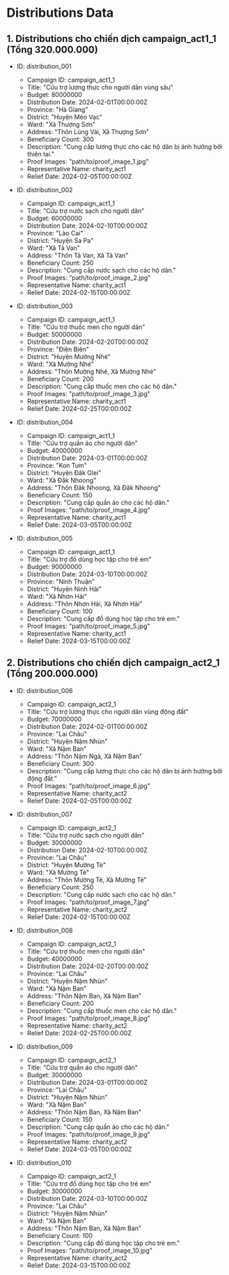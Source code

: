 # Distributions Data

## 1. Distributions cho chiến dịch campaign_act1_1 (Tổng 320.000.000)

- ID: distribution_001
  - Campaign ID: campaign_act1_1
  - Title: "Cứu trợ lương thực cho người dân vùng sâu"
  - Budget: 80000000
  - Distribution Date: 2024-02-01T00:00:00Z
  - Province: "Hà Giang"
  - District: "Huyện Mèo Vạc"
  - Ward: "Xã Thượng Sơn"
  - Address: "Thôn Lùng Vài, Xã Thượng Sơn"
  - Beneficiary Count: 300
  - Description: "Cung cấp lương thực cho các hộ dân bị ảnh hưởng bởi thiên tai."
  - Proof Images: "path/to/proof_image_1.jpg"
  - Representative Name: charity_act1
  - Relief Date: 2024-02-05T00:00:00Z

- ID: distribution_002
  - Campaign ID: campaign_act1_1
  - Title: "Cứu trợ nước sạch cho người dân"
  - Budget: 60000000
  - Distribution Date: 2024-02-10T00:00:00Z
  - Province: "Lào Cai"
  - District: "Huyện Sa Pa"
  - Ward: "Xã Tả Van"
  - Address: "Thôn Tả Van, Xã Tả Van"
  - Beneficiary Count: 250
  - Description: "Cung cấp nước sạch cho các hộ dân."
  - Proof Images: "path/to/proof_image_2.jpg"
  - Representative Name: charity_act1
  - Relief Date: 2024-02-15T00:00:00Z

- ID: distribution_003
  - Campaign ID: campaign_act1_1
  - Title: "Cứu trợ thuốc men cho người dân"
  - Budget: 50000000
  - Distribution Date: 2024-02-20T00:00:00Z
  - Province: "Điện Biên"
  - District: "Huyện Mường Nhé"
  - Ward: "Xã Mường Nhé"
  - Address: "Thôn Mường Nhé, Xã Mường Nhé"
  - Beneficiary Count: 200
  - Description: "Cung cấp thuốc men cho các hộ dân."
  - Proof Images: "path/to/proof_image_3.jpg"
  - Representative Name: charity_act1
  - Relief Date: 2024-02-25T00:00:00Z

- ID: distribution_004
  - Campaign ID: campaign_act1_1
  - Title: "Cứu trợ quần áo cho người dân"
  - Budget: 40000000
  - Distribution Date: 2024-03-01T00:00:00Z
  - Province: "Kon Tum"
  - District: "Huyện Đăk Glei"
  - Ward: "Xã Đăk Nhoong"
  - Address: "Thôn Đăk Nhoong, Xã Đăk Nhoong"
  - Beneficiary Count: 150
  - Description: "Cung cấp quần áo cho các hộ dân."
  - Proof Images: "path/to/proof_image_4.jpg"
  - Representative Name: charity_act1
  - Relief Date: 2024-03-05T00:00:00Z

- ID: distribution_005
  - Campaign ID: campaign_act1_1
  - Title: "Cứu trợ đồ dùng học tập cho trẻ em"
  - Budget: 90000000
  - Distribution Date: 2024-03-10T00:00:00Z
  - Province: "Ninh Thuận"
  - District: "Huyện Ninh Hải"
  - Ward: "Xã Nhơn Hải"
  - Address: "Thôn Nhơn Hải, Xã Nhơn Hải"
  - Beneficiary Count: 100
  - Description: "Cung cấp đồ dùng học tập cho trẻ em."
  - Proof Images: "path/to/proof_image_5.jpg"
  - Representative Name: charity_act1
  - Relief Date: 2024-03-15T00:00:00Z

## 2. Distributions cho chiến dịch campaign_act2_1 (Tổng 200.000.000)

- ID: distribution_006
  - Campaign ID: campaign_act2_1
  - Title: "Cứu trợ lương thực cho người dân vùng động đất"
  - Budget: 70000000
  - Distribution Date: 2024-02-01T00:00:00Z
  - Province: "Lai Châu"
  - District: "Huyện Nậm Nhùn"
  - Ward: "Xã Nậm Ban"
  - Address: "Thôn Nậm Ngà, Xã Nậm Ban"
  - Beneficiary Count: 300
  - Description: "Cung cấp lương thực cho các hộ dân bị ảnh hưởng bởi động đất."
  - Proof Images: "path/to/proof_image_6.jpg"
  - Representative Name: charity_act2
  - Relief Date: 2024-02-05T00:00:00Z

- ID: distribution_007
  - Campaign ID: campaign_act2_1
  - Title: "Cứu trợ nước sạch cho người dân"
  - Budget: 30000000
  - Distribution Date: 2024-02-10T00:00:00Z
  - Province: "Lai Châu"
  - District: "Huyện Mường Tè"
  - Ward: "Xã Mường Tè"
  - Address: "Thôn Mường Tè, Xã Mường Tè"
  - Beneficiary Count: 250
  - Description: "Cung cấp nước sạch cho các hộ dân."
  - Proof Images: "path/to/proof_image_7.jpg"
  - Representative Name: charity_act2
  - Relief Date: 2024-02-15T00:00:00Z

- ID: distribution_008
  - Campaign ID: campaign_act2_1
  - Title: "Cứu trợ thuốc men cho người dân"
  - Budget: 40000000
  - Distribution Date: 2024-02-20T00:00:00Z
  - Province: "Lai Châu"
  - District: "Huyện Nậm Nhùn"
  - Ward: "Xã Nậm Ban"
  - Address: "Thôn Nậm Ban, Xã Nậm Ban"
  - Beneficiary Count: 200
  - Description: "Cung cấp thuốc men cho các hộ dân."
  - Proof Images: "path/to/proof_image_8.jpg"
  - Representative Name: charity_act2
  - Relief Date: 2024-02-25T00:00:00Z

- ID: distribution_009
  - Campaign ID: campaign_act2_1
  - Title: "Cứu trợ quần áo cho người dân"
  - Budget: 30000000
  - Distribution Date: 2024-03-01T00:00:00Z
  - Province: "Lai Châu"
  - District: "Huyện Nậm Nhùn"
  - Ward: "Xã Nậm Ban"
  - Address: "Thôn Nậm Ban, Xã Nậm Ban"
  - Beneficiary Count: 150
  - Description: "Cung cấp quần áo cho các hộ dân."
  - Proof Images: "path/to/proof_image_9.jpg"
  - Representative Name: charity_act2
  - Relief Date: 2024-03-05T00:00:00Z

- ID: distribution_010
  - Campaign ID: campaign_act2_1
  - Title: "Cứu trợ đồ dùng học tập cho trẻ em"
  - Budget: 30000000
  - Distribution Date: 2024-03-10T00:00:00Z
  - Province: "Lai Châu"
  - District: "Huyện Nậm Nhùn"
  - Ward: "Xã Nậm Ban"
  - Address: "Thôn Nậm Ban, Xã Nậm Ban"
  - Beneficiary Count: 100
  - Description: "Cung cấp đồ dùng học tập cho trẻ em."
  - Proof Images: "path/to/proof_image_10.jpg"
  - Representative Name: charity_act2
  - Relief Date: 2024-03-15T00:00:00Z
